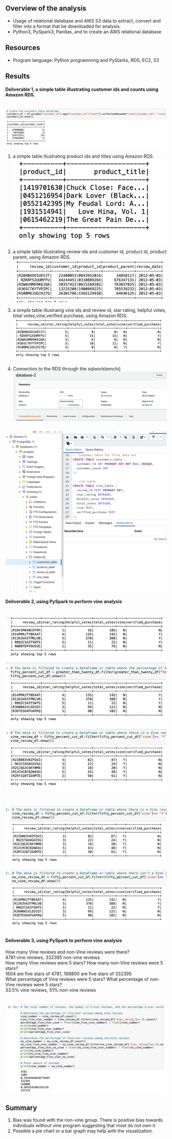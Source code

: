## Overview of the analysis
- Usage of relational database and AWS S3 data to extract, convert and filter into a format that be downloaded for analysis.  
-  Python3, PySpark3, Pandas, and to create an AWS relational database  <br> 

## Resources
- Program language: Python programming and PyStarks, RDS, EC2, S3



## Results 
#### Deliverable 1, a simple table illustrating customer ids and counts using Amazon RDS.
<br> ![Figure 1a](https://github.com/davidhyongae2/Amazon_product_review/blob/main/Figure1a.png) <br>

1. a simple table illustrating product ids and titles using Amazon RDS.
<br> ![Figure 1b](https://github.com/davidhyongae2/Amazon_product_review/blob/main/Figure1b.png) <br>

2. a simple table illustrating review ids and customer id, product id, product parent, using Amazon RDS.
<br> ![Figure 1c](https://github.com/davidhyongae2/Amazon_product_review/blob/main/Figure1c.png) <br>

3. a simple table illustraing vine ids and review id, star rating, helpful votes, total votes,vine,verified purchase, using Amazon RDS.
<br> ![Figure 1d](https://github.com/davidhyongae2/Amazon_product_review/blob/main/Figure1d.png) <br>

4. Connection to the RDS through the sqlworkbench/j
<br> ![Figure 1e](https://github.com/davidhyongae2/Amazon_product_review/blob/main/connected1.png) <br>

<br> ![Figure 1f](https://github.com/davidhyongae2/Amazon_product_review/blob/main/1f.png) <br>




#### Deliverable 2, using PySpark to perform vine analysis 
<br> ![Figure 2a](https://github.com/davidhyongae2/Amazon_product_review/blob/main/Figure2a.png) <br>

<br> ![Figure 2b](https://github.com/davidhyongae2/Amazon_product_review/blob/main/Figure2b.png) <br>

#### Deliverable 3, using PySpark to perform vine analysis <br> 
How many Vine reviews and non-Vine reviews were there?
<br> 4781 vine reviews, 332395 non-vine reviews <br>
How many Vine reviews were 5 stars? How many non-Vine reviews were 5 stars?
<br> 1604 are five stars of 4781, 168800 are five stars of 332395 <br>
What percentage of Vine reviews were 5 stars? What percentage of non-Vine reviews were 5 stars?
<br> 33.5% vine reviews, 51% non-vine reviews <br>

<br> ![Figure 3](https://github.com/davidhyongae2/Amazon_product_review/blob/main/Figure3.png) <br>


## Summary
1. Bias was found with the non-vine group. There is positive bias towards indviduals without vine program suggesting that most do not own it.  
2. Possible a pie chart or a bar graph may help with the visualization.  
